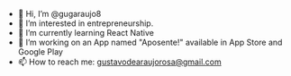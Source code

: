 - 👋 Hi, I’m @gugaraujo8
- 👀 I’m interested in entrepreneurship.
- 🌱 I’m currently learning React Native
- 💞️ I’m working on an App named "Aposente!" available in App Store and Google Play
- 📫 How to reach me: gustavodearaujorosa@gmail.com

<!---
gugaraujo8/gugaraujo8 is a ✨ special ✨ repository because its `README.md` (this file) appears on your GitHub profile.
You can click the Preview link to take a look at your changes.
--->
